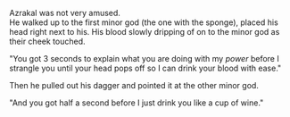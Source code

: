 Azrakal was not very amused.  
He walked up to the first minor god (the one with the sponge), placed his head right next to his. His blood slowly dripping of on to the minor god as their cheek touched.

"You got 3 seconds to explain what you are doing with my *power* before I strangle you until your head pops off so I can drink your blood with ease."

Then he pulled out his dagger and pointed it at the other minor god.

"And you got half a second before I just drink you like a cup of wine."